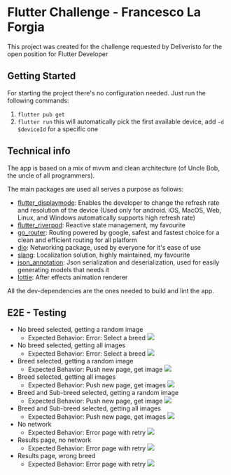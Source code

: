 # Flutter Challenge - Francesco La Forgia

This project was created for the challenge requested by Deliveristo for the open position for Flutter Developer

## Getting Started

For starting the project there's no configuration needed.
Just run the following commands:
1. `flutter pub get`
2. `flutter run`
   this will automatically pick the first available device, 
   add `-d $deviceId` for a specific one

## Technical info

The app is based on a mix of mvvm and clean architecture (of Uncle Bob, the uncle of all programmers).

The main packages are used all serves a purpose as follows:

- [flutter_displaymode](https://pub.dev/packages/flutter_displaymode): Enables the developer to change the refresh rate and resolution of the device (Used only for android. iOS, MacOS, Web, Linux, and Windows automatically supports high refresh rate)
- [flutter_riverpod](https://pub.dev/packages/flutter_riverpod): Reactive state management, my favourite
- [go_router](https://pub.dev/packages/go_router): Routing powered by google, safest and fastest choice for a clean and efficient routing for all platform
- [dio](https://pub.dev/packages/dio): Networking package, used by everyone for it's ease of use
- [slang](https://pub.dev/packages/slang): Localization solution, highly maintained, my favourite
- [json_annotation](https://pub.dev/packages/json_annotation): Json serialization and deserialization, used for easily generating models that needs it
- [lottie](https://pub.dev/packages/lottie): After effects animation renderer

All the dev-dependencies are the ones needed to build and lint the app.

## E2E - Testing

- No breed selected, getting a random image
    - Expected Behavior: Error: Select a breed
      ![](https://github.com/SpykeyRev/flutter_challenge/blob/6c06e47acbc4b5b5c45dcb41cb0e43362ded7409/readme_images/no_breed_random.gif)
- No breed selected, getting all images
    - Expected Behavior: Error: Select a breed
      ![](https://github.com/SpykeyRev/flutter_challenge/blob/6c06e47acbc4b5b5c45dcb41cb0e43362ded7409/readme_images/no_breed_all_images.gif)
- Breed selected, getting a random image
    - Expected Behavior: Push new page, get image
      ![](https://github.com/SpykeyRev/flutter_challenge/blob/6c06e47acbc4b5b5c45dcb41cb0e43362ded7409/readme_images/breed_random_image.gif)
- Breed selected, getting all images
    - Expected Behavior: Push new page, get images
      ![](https://github.com/SpykeyRev/flutter_challenge/blob/6c06e47acbc4b5b5c45dcb41cb0e43362ded7409/readme_images/breed_all_images.gif)
- Breed and Sub-breed selected, getting a random image
    - Expected Behavior: Push new page, get image
      ![](https://github.com/SpykeyRev/flutter_challenge/blob/6c06e47acbc4b5b5c45dcb41cb0e43362ded7409/readme_images/breed_sub_breed_random_image.gif)
- Breed and Sub-breed selected, getting all images
    - Expected Behavior: Push new page, get images
      ![](https://github.com/SpykeyRev/flutter_challenge/blob/6c06e47acbc4b5b5c45dcb41cb0e43362ded7409/readme_images/breed_sub_breed_all_images.gif)
- No network
    - Expected Behavior: Error page with retry
      ![](https://github.com/SpykeyRev/flutter_challenge/blob/6c06e47acbc4b5b5c45dcb41cb0e43362ded7409/readme_images/no_network.gif)
- Results page, no network
    - Expected Behavior: Error page with retry
      ![](https://github.com/SpykeyRev/flutter_challenge/blob/6c06e47acbc4b5b5c45dcb41cb0e43362ded7409/readme_images/breed_no_network.gif)
- Results page, wrong breed
    - Expected Behavior: Error page with retry
      ![](https://github.com/SpykeyRev/flutter_challenge/blob/6c06e47acbc4b5b5c45dcb41cb0e43362ded7409/readme_images/wrong_breed.gif)